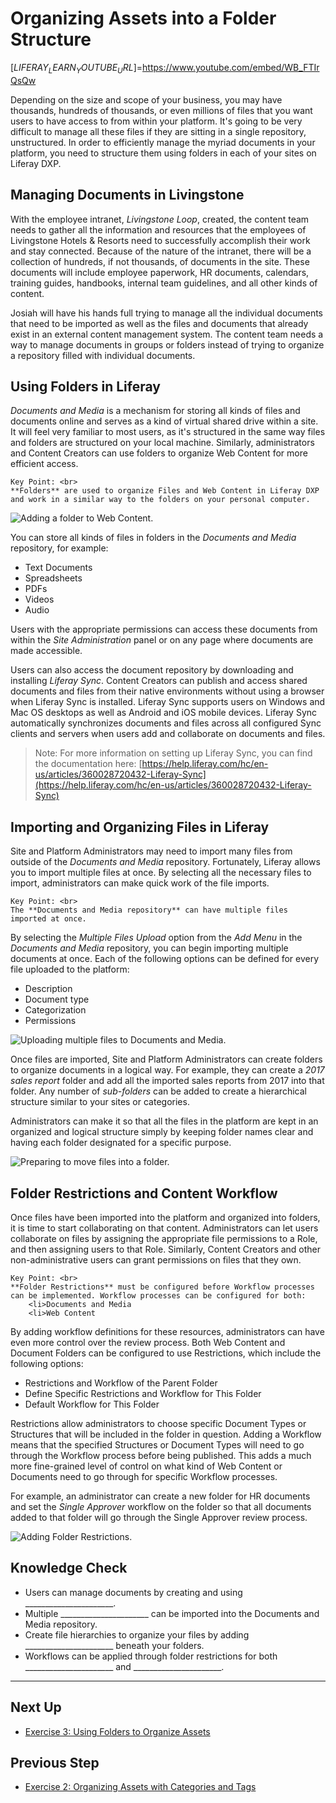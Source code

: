 # Organizing Assets into a Folder Structure

[$LIFERAY_LEARN_YOUTUBE_URL$]=https://www.youtube.com/embed/WB_FTIrQsQw

Depending on the size and scope of your business, you may have thousands, hundreds of thousands, or even millions of files that you want users to have access to from within your platform. It's going to be very difficult to manage all these files if they are sitting in a single repository, unstructured. In order to efficiently manage the myriad documents in your platform, you need to structure them using folders in each of your sites on Liferay DXP.

## Managing Documents in Livingstone

With the employee intranet, _Livingstone Loop_, created, the content team needs to gather all the information and resources that the employees of Livingstone Hotels & Resorts need to successfully accomplish their work and stay connected. Because of the nature of the intranet, there will be a collection of hundreds, if not thousands, of documents in the site. These documents will include employee paperwork, HR documents, calendars, training guides, handbooks, internal team guidelines, and all other kinds of content.

Josiah will have his hands full trying to manage all the individual documents that need to be imported as well as the files and documents that already exist in an external content management system. The content team needs a way to manage documents in groups or folders instead of trying to organize a repository filled with individual documents.

## Using Folders in Liferay

_Documents and Media_ is a mechanism for storing all kinds of files and documents online and serves as a kind of virtual shared drive within a site. It will feel very familiar to most users, as it's structured in the same way files and folders are structured on your local machine. Similarly, administrators and Content Creators can use folders to organize Web Content for more efficient access.

```{important}
Key Point: <br>
**Folders** are used to organize Files and Web Content in Liferay DXP and work in a similar way to the folders on your personal computer.
```

![Adding a folder to Web Content.](./images/folder-web-content.png)

You can store all kinds of files in folders in the _Documents and Media_ repository, for example: 
- Text Documents
- Spreadsheets
- PDFs
- Videos
- Audio

Users with the appropriate permissions can access these documents from within the _Site Administration_ panel or on any page where documents are made accessible. 

Users can also access the document repository by downloading and installing _Liferay Sync_. Content Creators can publish and access shared documents and files from their native environments without using a browser when Liferay Sync is installed. Liferay Sync supports users on Windows and Mac OS desktops as well as Android and iOS mobile devices. Liferay Sync automatically synchronizes documents and files across all configured Sync clients and servers when users add and collaborate on documents and files.

> Note: For more information on setting up Liferay Sync, you can find the documentation here: [https://help.liferay.com/hc/en-us/articles/360028720432-Liferay-Sync](https://help.liferay.com/hc/en-us/articles/360028720432-Liferay-Sync)

## Importing and Organizing Files in Liferay

Site and Platform Administrators may need to import many files from outside of the _Documents and Media_ repository. Fortunately, Liferay allows you to import multiple files at once. By selecting all the necessary files to import, administrators can make quick work of the file imports.

```{important}
Key Point: <br>
The **Documents and Media repository** can have multiple files imported at once.
```

By selecting the _Multiple Files Upload_ option from the _Add Menu_ in the _Documents and Media_ repository, you can begin importing multiple documents at once. Each of the following options can be defined for every file uploaded to the platform:
- Description
- Document type
- Categorization
- Permissions 

![Uploading multiple files to Documents and Media.](./images/multiple-files.png)

Once files are imported, Site and Platform Administrators can create folders to organize documents in a logical way. For example, they can create a _2017 sales report_ folder and add all the imported sales reports from 2017 into that folder. Any number of _sub-folders_ can be added to create a hierarchical structure similar to your sites or categories.

Administrators can make it so that all the files in the platform are kept in an organized and logical structure simply by keeping folder names clear and having each folder designated for a specific purpose. 

![Preparing to move files into a folder.](./images/folder-move.png)

## Folder Restrictions and Content Workflow

Once files have been imported into the platform and organized into folders, it is time to start collaborating on that content. Administrators can let users collaborate on files by assigning the appropriate file permissions to a Role, and then assigning users to that Role. Similarly, Content Creators and other non-administrative users can grant permissions on files that they own.

```{important}
Key Point: <br>
**Folder Restrictions** must be configured before Workflow processes can be implemented. Workflow processes can be configured for both:
	<li>Documents and Media
	<li>Web Content
```

By adding workflow definitions for these resources, administrators can have even more control over the review process. Both Web Content and Document Folders can be configured to use Restrictions, which include the following options:
* Restrictions and Workflow of the Parent Folder
* Define Specific Restrictions and Workflow for This Folder 
* Default Workflow for This Folder

Restrictions allow administrators to choose specific Document Types or Structures that will be included in the folder in question. Adding a Workflow means that the specified Structures or Document Types will need to go through the Workflow process before being published. This adds a much more fine-grained level of control on what kind of Web Content or Documents need to go through for specific Workflow processes. 

For example, an administrator can create a new folder for HR documents and set the _Single Approver_ workflow on the folder so that all documents added to that folder will go through the Single Approver review process.

![Adding Folder Restrictions.](./images/folder-restriction-offers.png)

## Knowledge Check

* Users can manage documents by creating and using ______________________.
* Multiple ______________________ can be imported into the Documents and Media repository.
* Create file hierarchies to organize your files by adding ______________________ beneath your folders.
* Workflows can be applied through folder restrictions for both ______________________ and ______________________.

---

## Next Up

* [Exercise 3: Using Folders to Organize Assets](./exercise-3-using-folders-to-organize-assets.md)

## Previous Step

* [Exercise 2: Organizing Assets with Categories and Tags](./exercise-2-organizing-assets-with-categories-and-tags.md)